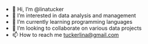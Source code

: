 - 👋 Hi, I’m @linatucker
- 👀 I’m interested in data analysis and management 
- 🌱 I’m currently learning programming languages 
- 💞️ I’m looking to collaborate on various data projects 
- 📫 How to reach me tuckerlina@gmail.com

<!---
linatucker/linatucker is a ✨ special ✨ repository because its `README.md` (this file) appears on your GitHub profile.
You can click the Preview link to take a look at your changes.
--->
